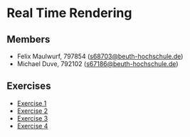 # Real Time Rendering

## Members
* Felix Maulwurf, 797854 (s68703@beuth-hochschule.de)
* Michael Duve, 792102 (s67186@beuth-hochschule.de)

## Exercises
* [Exercise 1](./Aufgabe1_Duve_Maulwurf/)
* [Exercise 2](./SimpleLighting/)
* [Exercise 3](./Terrain/)
* [Exercise 4](./Multipass/)